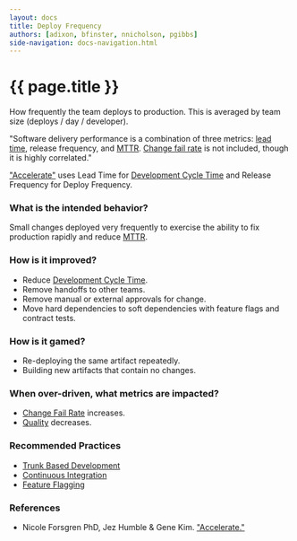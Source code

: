 ```yaml
---
layout: docs
title: Deploy Frequency
authors: [adixon, bfinster, nnicholson, pgibbs]
side-navigation: docs-navigation.html
---
```


# {{ page.title }}

How frequently the team deploys to production. This is
averaged by team size (deploys / day / developer).

"Software delivery performance is a combination of three metrics: [lead time](./development-cycle-time.html), release frequency, and [MTTR](./mean-time-to-repair.html). [Change fail rate](./change-fail-rate.html) is not included, though it is highly correlated."

["Accelerate"](https://itrevolution.com/book/accelerate/) uses Lead Time for [Development Cycle Time](./development-cycle-time.html) and Release Frequency for Deploy Frequency.

### What is the intended behavior?

Small changes deployed very frequently to exercise the ability to fix production
rapidly and reduce [MTTR](./mean-time-to-repair.html).

### How is it improved?

- Reduce [Development Cycle Time](./development-cycle-time.html).
- Remove handoffs to other teams.
- Remove manual or external approvals for change.
- Move hard dependencies to soft dependencies with feature flags and contract tests.

### How is it gamed?

- Re-deploying the same artifact repeatedly.
- Building new artifacts that contain no changes.

### When over-driven, what metrics are impacted?

- [Change Fail Rate](./change-fail-rate.html) increases.
- [Quality](./quality.html) decreases.

### Recommended Practices

- [Trunk Based Development](https://trunkbaseddevelopment.com/)
- [Continuous Integration](https://martinfowler.com/articles/continuousIntegration.html)
- [Feature Flagging](https://martinfowler.com/articles/feature-toggles.html)

### References

- Nicole Forsgren PhD, Jez Humble & Gene Kim. ["Accelerate."](https://www.walmart.com/ip/Accelerate-The-Science-of-Lean-Software-and-DevOps-Building-and-Scaling-High-Performing-Technology-Organizations/569479276)
